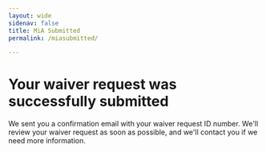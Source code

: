 ```yaml
---
layout: wide
sidenav: false
title: MiA Submitted
permalink: /miasubmitted/

---
```


# Your waiver request was successfully submitted

We sent you a confirmation email with your waiver request ID number.
We'll review your waiver request as soon as possible, and we'll contact you if we need more information.
